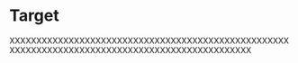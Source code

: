 # Target
XXXXXXXXXXXXXXXXXXXXXXXXXXXXXXXXXXXXXXXXXXXXXXXXXXXXXXXXXXXXXXXXXXXXXXXXXXXXXXXXXXXXXXXXXXXXXXXXX